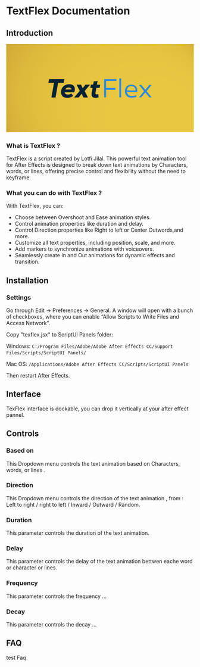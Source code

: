 # TextFlex Documentation

## Introduction
![textflex header](assets/TextFlexlogo-header-light.png/)


### What is TextFlex ?

TextFlex is a script created by Lotfi Jilal. 
This powerful text animation tool for After Effects is designed to break down text animations 
by Characters, words, or lines, offering precise control and flexibility without the need to keyframe.

### What you can do with TextFlex ?

With TextFlex, you can:

- Choose between Overshoot and Ease animation styles.
- Control animation properties like duration and delay.
- Control Direction properties like Right to left or Center Outwords,and more.
- Customize all text properties, including position, scale, and more.
- Add markers to synchronize animations with voiceovers.
- Seamlessly create In and Out animations for dynamic effects and transition.

## Installation

### Settings

Go through Edit -> Preferences -> General. A window will open with a bunch of checkboxes, 
where you can enable “Allow Scripts to Write Files and Access Network”.

Copy "texflex.jsx" to ScriptUI Panels folder:

Windows:
``` C:/Program Files/Adobe/Adobe After Effects CC/Support Files/Scripts/ScriptUI Panels/ ```

Mac OS:
``` /Applications/Adobe After Effects CC/Scripts/ScriptUI Panels  ```

Then restart After Effects.

## Interface

TexFlex interface is dockable, you can drop it vertically at your after effect pannel.

## Controls

### Based on
This Dropdown menu controls the text animation based on Characters, words, or lines .

### Direction
This Dropdown menu controls the direction of the text animation , from : Left to right / right to left / Inward / Outward / Random.

### Duration
This parameter controls the duration of the text animation.

### Delay
This parameter controls the delay of the text animation bettwen eache word or character or lines.

### Frequency
This parameter controls the frequency ...

### Decay
This parameter controls the decay  ...




## FAQ

test Faq
